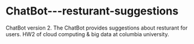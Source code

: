# ChatBot---resturant-suggestions
ChatBot version 2. The ChatBot provides suggestions about resturant for users. HW2 of cloud computing & big data at columbia university.
